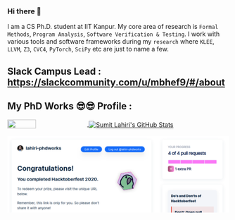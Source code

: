 ### Hi there 👋

I am a CS Ph.D. student at IIT Kanpur. My core area of research is `Formal Methods`, `Program Analysis`, `Software Verification & Testing`. I work with various tools
and software frameworks during my `research` where `KLEE`, `LLVM`, `Z3`, `CVC4`, `PyTorch`, `SciPy` etc are just to name a few. 

## Slack Campus Lead : https://slackcommunity.com/u/mbhef9/#/about 

## My PhD Works 😎😎 Profile :

<a href="https://github.com/lahiri-phdworks/lahiri-phdworks/">
  <img align="center" height="35%" width="36%"  src="https://github-readme-stats.vercel.app/api/top-langs/?username=lahiri-phdworks&show_icons=true&theme=light&line_height=30" />
</a>
<a href="https://github.com/lahiri-phdworks/lahiri-phdworks/">
 <img align="center"  height="75%" width="60%" src="https://github-readme-stats.vercel.app/api?username=lahiri-phdworks&count_private=true&show_icons=true&theme=light&line_height=30" alt="Sumit Lahiri's GitHub Stats"/>
  </a>

![HBFR](https://raw.githubusercontent.com/lahiri-phdworks/lahiri-phdworks/master/hacktoberfest_1.png)
